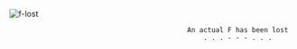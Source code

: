 ![f-lost](https://github.com/user-attachments/assets/23bbf6e3-4267-42e3-b704-aba84820d84d)


                                                An actual F has been lost
                                                    . . . - - - . . .

